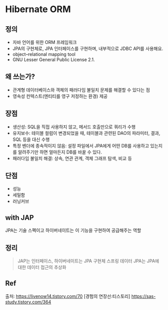 # Hibernate ORM

## 정의
- 자바 언어를 위한 ORM 프레임워크
-  JPA의 구현체로, JPA 인터페이스를 구현하며, 내부적으로 JDBC API를 사용해요.
-  object–relational mapping tool
- GNU Lesser General Public License 2.1. 

## 왜 쓰는가?
- 관계형 데이터베이스와 객체의 패러다임 불일치 문제를 해결할 수 있다는 점
- 영속성 컨텍스트(엔티티를 영구 저정하는 환경) 제공

## 장점
- 생산성: SQL을 직접 사용하지 않고, 메서드 호출만으로 쿼리가 수행
- 유지보수: 테이블 컬럼이 변경되었을 때, 테이블과 관련된 DAO의 파라미터, 결과, SQL 등을 대신 수행
- 특정 벤더에 종속적이지 않음: 설정 파일에서 JPA에게 어떤 DB를 사용하고 있는지를 알려주기만 하면 얼마든지 DB를 바꿀 수 있다.
- 패러다임 불일치 해결: 상속, 연관 관계, 객체 그래프 탐색, 비교 등

## 단점
- 성능
- 세밀함
- 러닝커브

## with JAP
JPA는 기술 스펙이고 하이버네이트는 이 기능을 구현하여 공급해주는 역할


## 정리 

> JAP는 인터페이스, 하이버네이트는 JPA 구현체
> 스프링 데이터 JPA는 JPA에 대한 데이터 접근의 추상화






## Ref

출처: https://livenow14.tistory.com/70 [경험의 연장선:티스토리]
https://sas-study.tistory.com/364